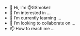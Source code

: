 - 👋 Hi, I’m @GSmokez
- 👀 I’m interested in ...
- 🌱 I’m currently learning ...
- 💞️ I’m looking to collaborate on ...
- 📫 How to reach me ...

<!---
GSmokez/GSmokez is a ✨ special ✨ repository because its `README.md` (this file) appears on your GitHub profile.
You can click the Preview link to take a look at your changes.
--->
